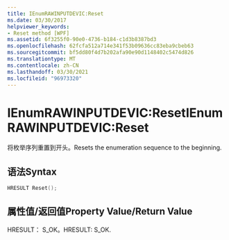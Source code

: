 ```yaml
---
title: IEnumRAWINPUTDEVIC:Reset
ms.date: 03/30/2017
helpviewer_keywords:
- Reset method [WPF]
ms.assetid: 6f3255f0-90e0-4736-b184-c1d3b8387bd3
ms.openlocfilehash: 62fcfa512a714e341f53b09636cc83eba9cbeb63
ms.sourcegitcommit: bf5dd80f4d7b202afa90e90d1148402c5474d826
ms.translationtype: MT
ms.contentlocale: zh-CN
ms.lasthandoff: 03/30/2021
ms.locfileid: "96973320"
---
```

# <a name="ienumrawinputdevicreset"></a><span data-ttu-id="11958-102">IEnumRAWINPUTDEVIC:Reset</span><span class="sxs-lookup"><span data-stu-id="11958-102">IEnumRAWINPUTDEVIC:Reset</span></span>
<span data-ttu-id="11958-103">将枚举序列重置到开头。</span><span class="sxs-lookup"><span data-stu-id="11958-103">Resets the enumeration sequence to the beginning.</span></span>  
  
## <a name="syntax"></a><span data-ttu-id="11958-104">语法</span><span class="sxs-lookup"><span data-stu-id="11958-104">Syntax</span></span>  
  
```cpp  
HRESULT Reset();  
```  
  
## <a name="property-valuereturn-value"></a><span data-ttu-id="11958-105">属性值/返回值</span><span class="sxs-lookup"><span data-stu-id="11958-105">Property Value/Return Value</span></span>  
 <span data-ttu-id="11958-106">HRESULT： S_OK。</span><span class="sxs-lookup"><span data-stu-id="11958-106">HRESULT: S_OK.</span></span>
